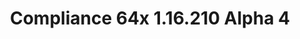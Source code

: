 ---
title: Compliance 64x 1.16.210 Alpha 4
permalink: /article/compliance64xBedrock/1.16.210/A4
comments: true
comments-id: 1.16.210-64x-Alpha-4
header-img: article/compliance64xBedrock/1.16.210-A4.jpg

long_text: Hello! Today in this 64x Compliance update, a lot of new things and changes have been made. One of the first things is the Nether! All the blocks have been made with care (and love). Also a lot of Overworld entities have been added, other entities are coming in future update. So take advantage of this great update, the next one is coming April 14th.

download:
  - Alpha 4 - 1.16.210:
    - https://github.com/Compliance-Resource-Pack/Compliance-Bedrock-64x/releases/download/alpha-4/Compliance_64x_-_Alpha_4_-_Bedrock_Edition.mcpack

---